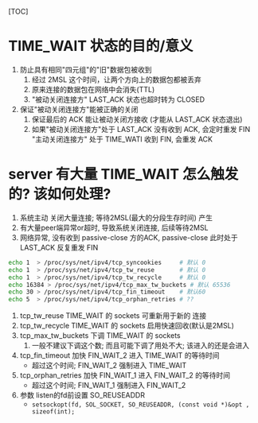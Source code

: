 [TOC]
# TIME_WAIT 状态的目的/意义
1. 防止具有相同"四元组"的"旧"数据包被收到
    1. 经过 2MSL 这个时间，让两个方向上的数据包都被丢弃
    2. 原来连接的数据包在网络中会消失(TTL)
    3. "被动关闭连接方" LAST_ACK 状态也超时转为 CLOSED
2. 保证"被动关闭连接方"能被正确的关闭
    1. 保证最后的 ACK 能让被动关闭方接收 (才能从 LAST_ACK 状态退出)
    2. 如果"被动关闭连接方"处于 LAST_ACK 没有收到 ACK, 会定时重发 FIN
       "主动关闭连接方" 处于 TIME_WATI 收到 FIN, 会重发 ACK

# server 有大量 TIME_WAIT 怎么触发的? 该如何处理?
1. 系统主动 关闭大量连接; 等待2MSL(最大的分段生存时间) 产生
2. 有大量peer端异常or超时, 导致系统关闭连接, 后续等待2MSL
3. 网络异常, 没有收到 passive-close 方的ACK, passive-close 此时处于 LAST_ACK 反复重发 FIN
```sh
echo 1  > /proc/sys/net/ipv4/tcp_syncookies     # 默认 0
echo 1  > /proc/sys/net/ipv4/tcp_tw_reuse       # 默认 0
echo 1  > /proc/sys/net/ipv4/tcp_tw_recycle     # 默认 0
echo 16384 > /proc/sys/net/ipv4/tcp_max_tw_buckets # 默认 65536
echo 30 > /proc/sys/net/ipv4/tcp_fin_timeout    # 默认60
echo 5  > /proc/sys/net/ipv4/tcp_orphan_retries # ??
```
1. tcp_tw_reuse    TIME_WAIT 的 sockets 可重新用于新的 连接
2. tcp_tw_recycle  TIME_WAIT 的 sockets 启用快速回收(默认是2MSL)
3. tcp_max_tw_buckets 下调 TIME_WAIT 的 sockets
    1. 一般不建议下调这个数; 而且可能下调了用处不大; 该进入的还是会进入
4. tcp_fin_timeout    加快 FIN_WAIT_2 进入 TIME_WAIT  的等待时间
    + 超过这个时间; FIN_WAIT_2 强制进入 TIME_WAIT
5. tcp_orphan_retries 加快 FIN_WAIT_1 进入 FIN_WAIT_2 的等待时间
    + 超过这个时间; FIN_WAIT_1 强制进入 FIN_WAIT_2
6. 参数 listen的fd前设置 SO_REUSEADDR
    + `setsockopt(fd, SOL_SOCKET, SO_REUSEADDR, (const void *)&opt , sizeof(int);`